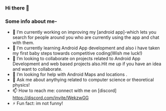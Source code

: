 ### Hi there 👋

### Some info about me-

- 🔭 I’m currently working on improving my [android app]-which lets you search for people around you who are currently using the app and chat with them.
- 🌱 I’m currently learning Android App development and also i have taken my first baby steps towards competitive coding(Wish me luck!)
- 👯 I’m looking to collaborate on projects related to Android App Development and web based projects also.Hit me up if you have an idea and want to collaborate.
- 🤔 I’m looking for help with Android Maps and locations .
- 💬 Ask me about anythying related to computer science or theoretical physics!
- 📫 How to reach me: connect with me on [discord] https://discord.com/invite/WekzwGG
- ⚡ Fun fact: im not funny!

